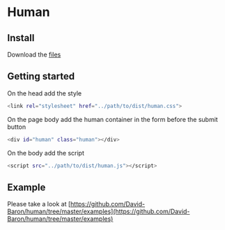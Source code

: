 # Human

## Install

Download the [files]([https://github.com/David-Baron/human/tree/master/examples](https://github.com/David-Baron/archive/master.zip))

## Getting started

On the head add the style

```bash
<link rel="stylesheet" href="../path/to/dist/human.css">
```

On the page body add the human container in the form before the submit button

```bash
<div id="human" class="human"></div>
```

On the body add the script

```bash
<script src="../path/to/dist/human.js"></script>
```

## Example

Please take a look at [https://github.com/David-Baron/human/tree/master/examples](https://github.com/David-Baron/human/tree/master/examples)
